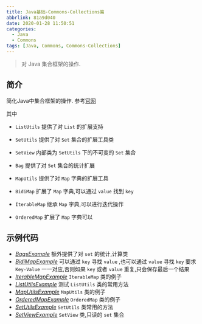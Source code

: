 ```yaml
---
title: Java基础-Commons-Collections篇
abbrlink: 81a9d040
date: 2020-01-28 11:50:51
categories:
  - Java
  - Commons
tags: [Java, Commons, Commons-Collections]
---
```


> 对 Java 集合框架的操作.

<!--more-->

## 简介

简化Java中集合框架的操作. 参考[官网](http://commons.apache.org/proper/commons-collections/)

其中

- `ListUtils` 提供了对 `List` 的扩展支持

- `SetUtils` 提供了对 `Set` 集合的扩展工具类
- `SetView` 内部类为 `SetUtils` 下的不可变的 `Set` 集合
- `Bag` 提供了对 `Set` 集合的统计扩展
- `MapUtils` 提供了对 `Map` 字典的扩展工具
- `BidiMap` 扩展了 `Map` 字典,可以通过 `value` 找到 `key`
- `IterableMap`  继承 `Map` 字典,可以进行迭代操作
- `OrderedMap` 扩展了 `Map` 字典可以



## 示例代码

- [*BagsExample*][1] 				额外提供了对 `set` 的统计,计算类
- [*BidiMapExample*][2]           可以通过 `key` 寻找 `value` ,也可以通过 `value` 寻找 `key` 要求 `Key-Value` 一一对应,否则如果 `key` 或者 `value` 重复,只会保存最后一个结果
- [*IterableMapExample*][3]     `IterableMap` 类的例子
- [*ListUtilsExample*][4]            测试 `ListUtils` 类的常用方法
- [*MapUtilsExample*][5]          `MapUtils` 类的例子
- [*OrderedMapExample*][6]   `OrderedMap` 类的例子
- [*SetUtilsExample*][7]            `SetUtils` 类常用的方法
- [*SetViewExample*][8]            `SetView` 类,只读的 `set` 集合



[1]: https://github.com/jionjion/JAVA_WorkSpace/blob/master/JavaBase/src/commons/collections/BagsExample.java
[2]: https://github.com/jionjion/JAVA_WorkSpace/blob/master/JavaBase/src/commons/collections/BidiMapExample.java
[3]:https://github.com/jionjion/JAVA_WorkSpace/blob/master/JavaBase/src/commons/collections/IterableMapExample.java
[4]:https://github.com/jionjion/JAVA_WorkSpace/blob/master/JavaBase/src/commons/collections/ListUtilsExample.java
[5]:https://github.com/jionjion/JAVA_WorkSpace/blob/master/JavaBase/src/commons/collections/MapUtilsExample.java
[6]:https://github.com/jionjion/JAVA_WorkSpace/blob/master/JavaBase/src/commons/collections/OrderedMapExample.java
[7]:https://github.com/jionjion/JAVA_WorkSpace/blob/master/JavaBase/src/commons/collections/SetUtilsExample.java
[8]:https://github.com/jionjion/JAVA_WorkSpace/blob/master/JavaBase/src/commons/collections/SetViewExample.java



